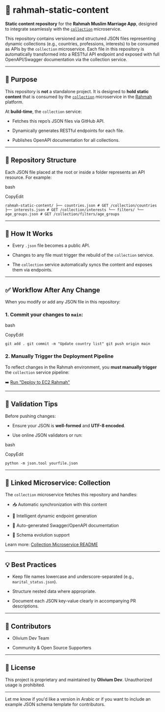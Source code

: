 
# 📁 rahmah-static-content

**Static content repository** for the **Rahmah Muslim Marriage App**, designed to integrate seamlessly with the [`collection`](https://github.com/olivium-dev/collection) microservice.

This repository contains versioned and structured JSON files representing dynamic collections (e.g., countries, professions, interests) to be consumed as APIs by the `collection` microservice. Each file in this repository is automatically transformed into a RESTful API endpoint and exposed with full OpenAPI/Swagger documentation via the collection service.

----------

## 🔧 Purpose

This repository is **not** a standalone project. It is designed to **hold static content** that is consumed by the [`collection`](https://github.com/olivium-dev/collection) microservice in the [Rahmah](https://rahmah.app) platform.

At **build-time**, the `collection` service:

-   Fetches this repo’s JSON files via GitHub API.
    
-   Dynamically generates RESTful endpoints for each file.
    
-   Publishes OpenAPI documentation for all collections.
    

----------

## 📁 Repository Structure

Each JSON file placed at the root or inside a folder represents an API resource. For example:

bash

CopyEdit

`rahmah-static-content/
├── countries.json # GET /collection/countries ├── interests.json # GET /collection/interests └── filters/
    └── age_groups.json # GET /collection/filters/age_groups` 

----------

## 🔄 How It Works

-   Every `.json` file becomes a public API.
    
-   Changes to any file must trigger the rebuild of the `collection` service.
    
-   The `collection` service automatically syncs the content and exposes them via endpoints.
    

----------

## ✅ Workflow After Any Change

When you modify or add any JSON file in this repository:

### 1. Commit your changes to `main`:

bash

CopyEdit

`git add .
git commit -m "Update country list" git push origin main` 

### 2. Manually Trigger the Deployment Pipeline

To reflect changes in the Rahmah environment, you **must manually trigger** the `collection` service pipeline:

➡️ [Run "Deploy to EC2 Rahmah"](https://github.com/olivium-dev/collection/actions/workflows/deploy-to-ec2-rahmah.yml)

----------

## 🧪 Validation Tips

Before pushing changes:

-   Ensure your JSON is **well-formed** and **UTF-8 encoded**.
    
-   Use online JSON validators or run:
    

bash

CopyEdit

`python -m json.tool yourfile.json` 

----------

## 🤖 Linked Microservice: Collection

The `collection` microservice fetches this repository and handles:

-   📥 Automatic synchronization with this content
    
-   🧠 Intelligent dynamic endpoint generation
    
-   📜 Auto-generated Swagger/OpenAPI documentation
    
-   🧱 Schema evolution support
    

Learn more: [Collection Microservice README](https://github.com/olivium-dev/collection)

----------

## 💡 Best Practices

-   Keep file names lowercase and underscore-separated (e.g., `marital_status.json`).
    
-   Structure nested data where appropriate.
    
-   Document each JSON key-value clearly in accompanying PR descriptions.
    

----------

## 👥 Contributors

-   Olivium Dev Team
    
-   Community & Open Source Supporters
    

----------

## 📜 License

This project is proprietary and maintained by **Olivium Dev**. Unauthorized usage is prohibited.

----------

Let me know if you'd like a version in Arabic or if you want to include an example JSON schema template for contributors.
